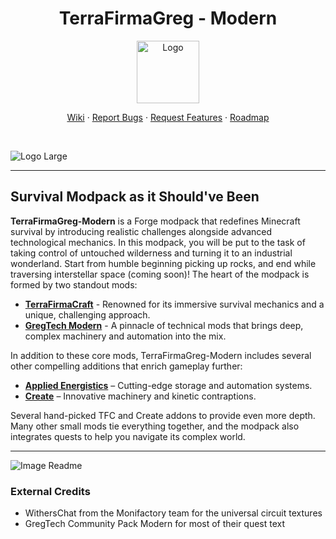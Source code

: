 <!-- markdownlint-disable MD041 MD033 MD013 -->
<div align="center">
  <h1>TerraFirmaGreg - Modern</h1>
  <a href="https://github.com/TerraFirmaGreg-Team/Modpack-Modern">
    <img src="https://github.com/TerraFirmaGreg-Team/.github/blob/main/branding/logo.png?raw=true" alt="Logo" height="100">
  </a>
  <p align="center">
    <a href="https://github.com/TerraFirmaGreg-Team/Modpack-Modern/wiki">Wiki</a>
    ·
    <a href="https://github.com/TerraFirmaGreg-Team/Modpack-Modern/issues">Report Bugs</a>
    ·
    <a href="https://github.com/TerraFirmaGreg-Team/Modpack-Modern/issues">Request Features</a>
    ·
    <a href="https://github.com/orgs/TerraFirmaGreg-Team/projects/10">Roadmap</a>
  </p>
</div>

<br/>

![Logo Large](https://github.com/TerraFirmaGreg-Team/.github/blob/main/branding/logo_large.png?raw=true)

---

## Survival Modpack as it Should've Been

**TerraFirmaGreg-Modern** is a Forge modpack that redefines Minecraft survival
by introducing realistic challenges alongside advanced technological mechanics.
In this modpack, you will be put to the task of taking control of untouched
wilderness and turning it to an industrial wonderland. Start from humble
beginning picking up rocks, and end while traversing interstellar space (coming
soon)! The heart of the modpack is formed by two standout mods:

- **[TerraFirmaCraft]** - Renowned for its immersive survival mechanics and a
  unique, challenging approach.
- **[GregTech Modern]** - A pinnacle of technical mods that brings deep, complex
  machinery and automation into the mix.

In addition to these core mods, TerraFirmaGreg-Modern includes several other
compelling additions that enrich gameplay further:

- **[Applied Energistics]** – Cutting-edge storage and automation systems.
- **[Create]** – Innovative machinery and kinetic contraptions.

Several hand-picked TFC and Create addons to provide even more depth. Many other
small mods tie everything together, and the modpack also integrates quests to
help you navigate its complex world.

---

![Image Readme](https://github.com/TerraFirmaGreg-Team/.github/blob/main/branding/image_readme.png?raw=true)

### External Credits

- WithersChat from the Monifactory team for the universal circuit textures
- GregTech Community Pack Modern for most of their quest text

<!-- Links: -->

[TerraFirmaCraft]: https://www.curseforge.com/minecraft/mc-mods/terrafirmacraft
[GregTech Modern]: https://www.curseforge.com/minecraft/mc-mods/gregtechceu-modern
[Applied Energistics]: https://www.curseforge.com/minecraft/mc-mods/ae2
[Create]: https://www.curseforge.com/minecraft/mc-mods/create
